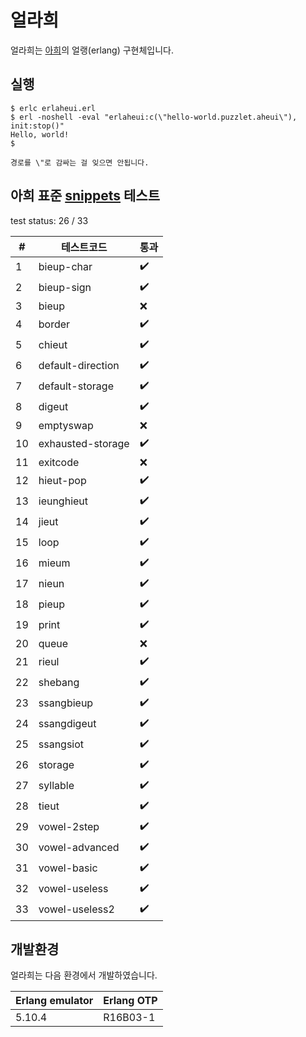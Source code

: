 # 얼라희  
얼라희는 [아희](http://aheui.github.io/)의 얼랭(erlang) 구현체입니다.  

## 실행  

    $ erlc erlaheui.erl
    $ erl -noshell -eval "erlaheui:c(\"hello-world.puzzlet.aheui\"), init:stop()"
    Hello, world!
    $ 

    경로를 \"로 감싸는 걸 잊으면 안됩니다.

## 아희 표준 [snippets](https://github.com/aheui/snippets) 테스트  

test status: 26 / 33  

|# |테스트코드          |통과              |
|--|--------------------|------------------|
|1 |bieup-char          |:heavy_check_mark:|
|2 |bieup-sign          |:heavy_check_mark:|
|3 |bieup               |:x:|
|4 |border              |:heavy_check_mark:|
|5 |chieut              |:heavy_check_mark:|
|6 |default-direction   |:heavy_check_mark:|
|7 |default-storage     |:heavy_check_mark:|
|8 |digeut              |:heavy_check_mark:|
|9 |emptyswap           |:x:|
|10|exhausted-storage   |:heavy_check_mark:|
|11|exitcode            |:x:|
|12|hieut-pop           |:heavy_check_mark:|
|13|ieunghieut          |:heavy_check_mark:|
|14|jieut               |:heavy_check_mark:|
|15|loop                |:heavy_check_mark:|
|16|mieum               |:heavy_check_mark:|
|17|nieun               |:heavy_check_mark:|
|18|pieup               |:heavy_check_mark:|
|19|print               |:heavy_check_mark:|
|20|queue               |:x:|
|21|rieul               |:heavy_check_mark:|
|22|shebang             |:heavy_check_mark:|
|23|ssangbieup          |:heavy_check_mark:|
|24|ssangdigeut         |:heavy_check_mark:|
|25|ssangsiot           |:heavy_check_mark:|
|26|storage             |:heavy_check_mark:|
|27|syllable            |:heavy_check_mark:|
|28|tieut               |:heavy_check_mark:|
|29|vowel-2step         |:heavy_check_mark:|
|30|vowel-advanced      |:heavy_check_mark:|
|31|vowel-basic         |:heavy_check_mark:|
|32|vowel-useless       |:heavy_check_mark:|
|33|vowel-useless2      |:heavy_check_mark:|

## 개발환경  

얼라희는 다음 환경에서 개발하였습니다.  

|Erlang emulator|Erlang OTP|
|---------------|----------|
|5.10.4         |R16B03-1  |  

